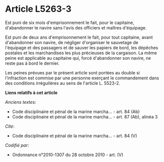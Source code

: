 # Article L5263-3

Est puni de six mois d'emprisonnement le fait, pour le capitaine, d'abandonner le navire sans l'avis des officiers et maîtres
d'équipage. 

Est puni de deux ans d'emprisonnement le fait, pour tout capitaine, avant d'abandonner son navire, de négliger d'organiser le
sauvetage de l'équipage et des passagers et de sauver les papiers de bord, les dépêches postales et les marchandises les plus
précieuses de la cargaison. La même peine est applicable au capitaine qui, forcé d'abandonner son navire, ne reste pas à bord
le dernier. 

Les peines prévues par le présent article sont portées au double si l'infraction est commise par une personne exerçant le
commandement dans des conditions irrégulières au sens de l'article L. 5523-2.

**Liens relatifs à cet article**

_Anciens textes_:

  - Code disciplinaire et pénal de la marine marcha... - art. 84 (Ab)
  - Code disciplinaire et pénal de la marine marcha... - art. 87 (Ab), alinéa 3

_Cite_:

  - Code disciplinaire et pénal de la marine marcha... - art. 84 (V)

_Codifié par_:

  - Ordonnance n°2010-1307 du 28 octobre 2010 - art. (V)

